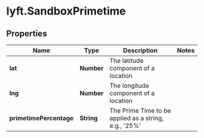 # lyft.SandboxPrimetime

## Properties
Name | Type | Description | Notes
------------ | ------------- | ------------- | -------------
**lat** | **Number** | The latitude component of a location | 
**lng** | **Number** | The longitude component of a location | 
**primetimePercentage** | **String** | The Prime Time to be applied as a string, e.g., &#39;25%&#39; | 


